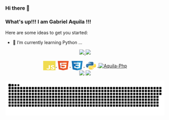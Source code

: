 ### Hi there 👋


### What's up!!! I am Gabriel Aquila !!!

Here are some ideas to get you started:

- 🌱 I’m currently learning Python ...

<div align="center">
  <a href="https://github.com/Gabriel-Aquila">
  <img height="180em" src="https://github-readme-stats.vercel.app/api?username=Gabriel-Aquila&show_icons=true&theme=dark&include_all_commits=true&count_private=true"/>
  <img height="180em" src="https://github-readme-stats.vercel.app/api/top-langs/?username=Gabriel-Aquila&layout=compact&langs_count=7&theme=dark"/>
</div>

<div style="display: inline_block; " align="center"><br>
  <img align="center" alt="Aquila-Js" height="30" width="40" src="https://raw.githubusercontent.com/devicons/devicon/master/icons/javascript/javascript-plain.svg">
  <img align="center" alt="Aquila-HTML" height="30" width="40" src="https://raw.githubusercontent.com/devicons/devicon/master/icons/html5/html5-original.svg">
  <img align="center" alt="Aquila-CSS" height="30" width="40" src="https://raw.githubusercontent.com/devicons/devicon/master/icons/css3/css3-original.svg">
  <img align="center" alt="Aquila-Python" height="30" width="40" src="https://raw.githubusercontent.com/devicons/devicon/master/icons/python/python-original.svg">
  <img align="center" alt = "Aquila-Php" height="40" width= "40 "src="https://cdn.jsdelivr.net/gh/devicons/devicon/icons/php/php-original.svg" />
  </div>
  
  <div align="center">
     <a href="https://www.linkedin.com/" target="_blank"><img src="https://img.shields.io/badge/-LinkedIn-%230077B5?style=for-the-badge&logo=linkedin&logoColor=white" target="_blank"></a> 
     <a href="https://instagram.com/" target="_blank"><img src="https://img.shields.io/badge/-Instagram-%23E4405F?style=for-the-badge&logo=instagram&logoColor=white" target="_blank"></a>
    
![Snake animation](https://github.com/Gabriel-Aquila/Gabriel-Aquila/blob/output/github-contribution-grid-snake.svg)
    <div/>
    

